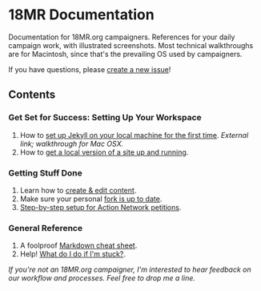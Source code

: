 18MR Documentation
=============

Documentation for 18MR.org campaigners. References for your daily campaign work, with illustrated screenshots. Most technical walkthroughs are for Macintosh, since that's the prevailing OS used by campaigners.

If you have questions, please [create a new issue](https://github.com/18mr/documentation/issues)!

## Contents

### Get Set for Success: Setting Up Your Workspace

1. How to [set up Jekyll on your local machine for the first time](http://internet-inspired.com/wrote/install-jekyll-in-osx-mavericks/). _External link; walkthrough for Mac OSX._
2. How to [get a local version of a site up and running](https://github.com/18mr/documentation/blob/master/local-site.md).

### Getting Stuff Done

1. Learn how to [create & edit content](https://github.com/18mr/documentation/blob/master/editing-content.md).
2. Make sure your personal [fork is up to date](https://github.com/18mr/documentation/blob/master/sync-your-fork.md).
3. [Step-by-step setup for Action Network petitions](https://github.com/18mr/documentation/blob/master/action-network.md).

### General Reference

1. A foolproof [Markdown cheat sheet](http://daringfireball.net/projects/markdown/basics).
2. Help! [What do I do if I'm stuck?](https://github.com/18mr/documentation/blob/master/stuck.md).

_If you're not an 18MR.org campaigner, I'm interested to hear feedback on our workflow and processes. Feel free to drop me a line._
